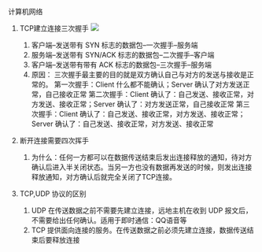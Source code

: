 计算机网络


1. TCP建立连接三次握手
	![](https://i.imgur.com/csr8YaW.png)
	1. 客户端–发送带有 SYN 标志的数据包–一次握手–服务端
	2. 服务端–发送带有 SYN/ACK 标志的数据包–二次握手–客户端
	3. 客户端–发送带有带有 ACK 标志的数据包–三次握手–服务端 
	4. 原因： 三次握手最主要的目的就是双方确认自己与对方的发送与接收是正常的。
		第一次握手：Client 什么都不能确认；Server 确认了对方发送正常，自己接收正常
		第二次握手：Client 确认了：自己发送、接收正常，对方发送、接收正常；Server 确认了：对方发送正常，自己接收正常
		第三次握手：Client 确认了：自己发送、接收正常，对方发送、接收正常；Server 确认了：自己发送、接收正常，对方发送、接收正常

2. 断开连接需要四次挥手
	1. 为什么：任何一方都可以在数据传送结束后发出连接释放的通知，待对方确认后进入半关闭状态。当另一方也没有数据再发送的时候，则发出连接释放通知，对方确认后就完全关闭了TCP连接。


3. TCP,UDP 协议的区别
	1. UDP 在传送数据之前不需要先建立连接，远地主机在收到 UDP 报文后，不需要给出任何确认。适用于即时通信：QQ语音等
	2. TCP 提供面向连接的服务。在传送数据之前必须先建立连接，数据传送结束后要释放连接
		